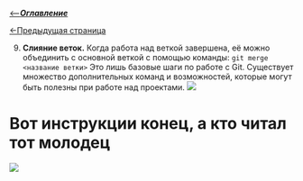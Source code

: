 [<--***Оглавление***](/Оглавление.md)

  [<-Предыдущая страница](/8.md)  

9. **Слияние веток.** Когда работа над веткой завершена, её можно объединить с основной веткой с помощью команды: ``` git merge <название ветки> ``` Это лишь базовые шаги по работе с Git. Существует множество дополнительных команд и возможностей, которые могут быть полезны при работе над проектами.
![](https://media1.tenor.com/m/D12KYBUCOBAAAAAd/git-merge.gif)

# Вот инструкции конец, а кто читал тот молодец

![](https://i.pinimg.com/originals/95/f1/85/95f185936a7ac2a3c4d121e5153af1ab.gif)
